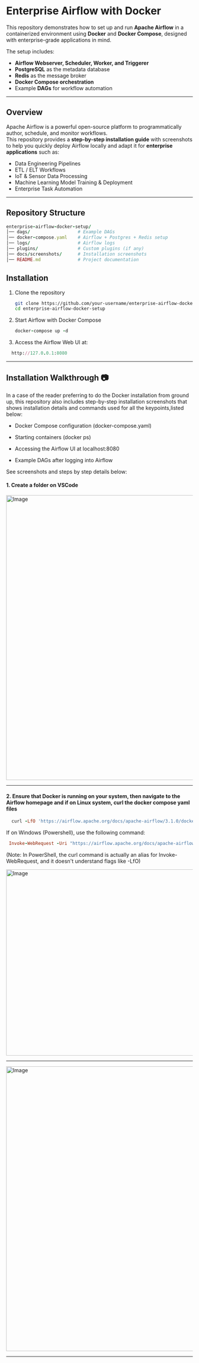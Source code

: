 # Enterprise Airflow with Docker

This repository demonstrates how to set up and run **Apache Airflow** in a containerized environment using **Docker** and **Docker Compose**, designed with enterprise-grade applications in mind.  

The setup includes:
- **Airflow Webserver, Scheduler, Worker, and Triggerer**
- **PostgreSQL** as the metadata database
- **Redis** as the message broker
- **Docker Compose orchestration**
- Example **DAGs** for workflow automation

---

## Overview

Apache Airflow is a powerful open-source platform to programmatically author, schedule, and monitor workflows.  
This repository provides a **step-by-step installation guide** with screenshots to help you quickly deploy Airflow locally and adapt it for **enterprise applications** such as:

- Data Engineering Pipelines  
- ETL / ELT Workflows  
- IoT & Sensor Data Processing  
- Machine Learning Model Training & Deployment  
- Enterprise Task Automation  

---

## Repository Structure

   
```ruby
enterprise-airflow-docker-setup/
│── dags/                  # Example DAGs
│── docker-compose.yaml    # Airflow + Postgres + Redis setup
│── logs/                  # Airflow logs
│── plugins/               # Custom plugins (if any)
│── docs/screenshots/      # Installation screenshots
│── README.md              # Project documentation

```

##  Installation

1. Clone the repository
   
   ```bash
   git clone https://github.com/your-username/enterprise-airflow-docker-setup.git
   cd enterprise-airflow-docker-setup

2. Start Airflow with Docker Compose
   
   ```ruby
   docker-compose up -d
   ```

3. Access the Airflow Web UI at:
   
 ```ruby
   http://127.0.0.1:8080
 ```
---

## Installation Walkthrough  📷

In a case of the reader preferring to do the Docker installation from ground up, this repository also includes step-by-step installation screenshots that shows installation details and commands used for all the keypoints,listed below:

* Docker Compose configuration (docker-compose.yaml)

* Starting containers (docker ps)

* Accessing the Airflow UI at localhost:8080

* Example DAGs after logging into Airflow

See screenshots and steps by step details below:


#### 1. Create a folder on VSCode

<img width="1366" height="768" alt="Image" src="https://github.com/user-attachments/assets/f3d6dc11-8e65-4680-b13a-fdd2d114781b" />

---

#### 2.  Ensure that Docker is running on your system, then navigate to the Airflow homepage and if on Linux system, curl the docker compose yaml files

 ```ruby
   curl -LfO 'https://airflow.apache.org/docs/apache-airflow/3.1.0/docker-compose.yaml'
 ```
If on Windows (Powershell), use the following command:

 ```ruby
  Invoke-WebRequest -Uri "https://airflow.apache.org/docs/apache-airflow/3.1.0/docker-compose.yaml" -OutFile "docker-compose.yaml"

```

(Note: In PowerShell, the curl command is actually an alias for Invoke-WebRequest, and it doesn't understand flags like -LfO)



<img width="1332" height="502" alt="Image" src="https://github.com/user-attachments/assets/60bf3e26-3442-4812-aceb-4c8d78022f0a" />

---



<img width="1366" height="768" alt="Image" src="https://github.com/user-attachments/assets/a2d72c7e-ee2d-4cbf-9d5f-ddb98f1dac87" />

---





